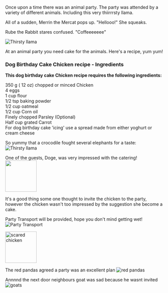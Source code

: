 Once upon a time there was an animal party.
The party was attended by a variety of different animals. Including this very thiirrrsty llama.

All of a sudden, Merrin the Mercat pops up. "Hellooo!" She squeaks.

Rube the Rabbit stares confused. "Coffeeeeeee"

![Thirsty llama](http://i.imgur.com/civQQne.gif)

At an animal party you need cake for the animals.  Here's a recipe, yum yum!

<h3>Dog Birthday Cake Chicken recipe - Ingredients</h3>
<strong>This dog birthday cake Chicken recipe requires the following ingredients:</strong><br/>

  350 g ( 12 oz) chopped or minced Chicken <br/>
  4 eggs<br/>
  1 cup flour<br/>
  1/2 tsp baking powder<br/>
  1/2 cup oatmeal<br/>
  1/2 cup Corn oil<br/>
  Finely chopped Parsley (Optional)<br/>
  Half cup grated Carrot<br/>
  For dog birthday cake 'icing' use a spread made from either yoghurt or cream cheese<br/>
  
  So yummy that a crocodile fought several elephants for a taste: <br/>
  ![Thirsty llama](http://a.gifb.in/042011/1303234791_elephant-vs-croc.gif)

One of the guests, Doge, was very impressed with the catering!
<img src='http://memecrunch.com/meme/18IVV/doge-party/image.png' width="100"/>

It's a good thing some one thought to invite the chicken to the party, however the chicken wasn't too impressed by the suggestion she become a cake. 

Party Transport will be provided, hope you don't mind getting wet!
![Party Transport](https://gs1.wac.edgecastcdn.net/8019B6/data.tumblr.com/37e9480759b80e2be7c38adec88553d9/tumblr_mmg7eiwNOZ1rjcfxro1_500.gif)

<img src="https://i.chzbgr.com/maxW500/6417113344/h6A34D381/" width="100" alt="scared chicken" />

The red pandas agreed a party was an excellent plan ![red pandas](http://i.imgur.com/h9YE2RRl.jpg)

Annnnd the next door neighbours goat was sad because he wasnt invited ![goats](https://twitter.com/CEMerriman/status/449732644247334912/photo/1)
